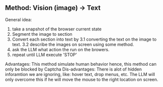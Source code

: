 
## Method: Vision (image) -> Text

General idea:
1. take a snapshot of the browser current state
2. Segment the image to section
3. Convert each section into text by
    3.1 converting the text on the image to text.
    3.2 describe the images on screen using some method.
4. ask the LLM what action the run on the browers.
5. repeat until LLM execute 'STOP'


Advantages: This method simulate human behavior hence, this method can only be blocked by Captcha 
Dis-advantages: There is alot of hidden inforamtion we are ignoring, like: hover text, drop menus, etc. The LLM will only overcome this if he will move the mouse to the right location on screen.